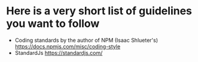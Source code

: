 # Here is a very short list of guidelines you want to follow

- Coding standards by the author of NPM (Isaac Shlueter's) https://docs.npmjs.com/misc/coding-style
- StandardJs https://standardjs.com/
